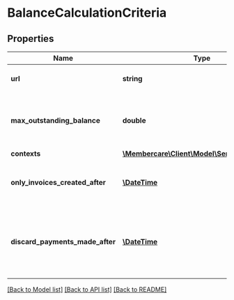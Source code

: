 # BalanceCalculationCriteria

## Properties
Name | Type | Description | Notes
------------ | ------------- | ------------- | -------------
**url** | **string** | The link to the current resource | [optional] 
**max_outstanding_balance** | **double** | The max outstanding balance allowed in the given contexts | [optional] 
**contexts** | [**\Membercare\Client\Model\ServiceSourceFlag**](ServiceSourceFlag.md) |  | [optional] 
**only_invoices_created_after** | [**\DateTime**](\DateTime.md) | Calculate only for invoices created after | [optional] 
**discard_payments_made_after** | [**\DateTime**](\DateTime.md) | If a payment has been made after this date it will not be taken into account | [optional] 

[[Back to Model list]](../../README.md#documentation-for-models) [[Back to API list]](../../README.md#documentation-for-api-endpoints) [[Back to README]](../../README.md)


